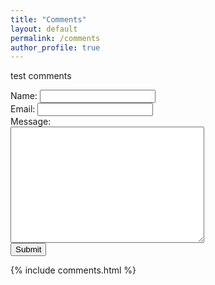 ```yaml
---
title: "Comments"
layout: default
permalink: /comments
author_profile: true
---
```

 <p>test comments</p>
<form method="POST" action="{{ site.staticman_url }}" onsubmit="return buttonPress();">
  <input name="options[redirect]" type="hidden" value="{{ site.url }}">
  <label>Name: <input name="fields[name]" type="text"></label><br>
  <label>Email: <input name="fields[email]" type="email"></label><br>
  <label>Message: <br><textarea name="fields[message]" id="comments" rows="12" cols="36"></textarea></label><br>
  <input type="submit" value="Submit">
</form>
{% include comments.html %}

